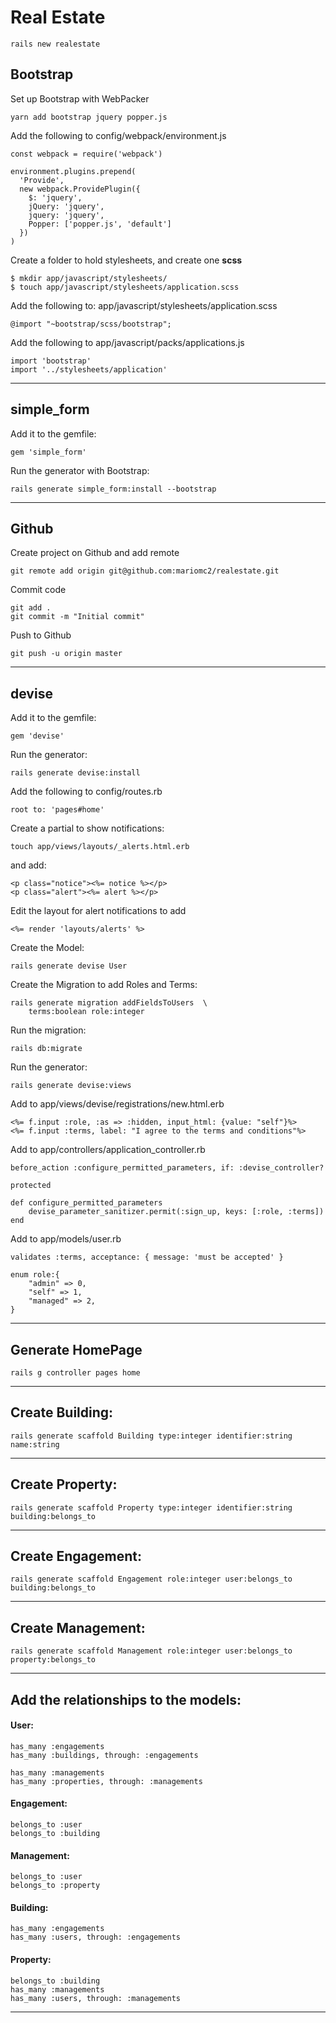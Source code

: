 # Real Estate

	rails new realestate

## Bootstrap

Set up Bootstrap with WebPacker

    yarn add bootstrap jquery popper.js

Add the following to config/webpack/environment.js

```
const webpack = require('webpack')

environment.plugins.prepend(
  'Provide',
  new webpack.ProvidePlugin({
    $: 'jquery',
    jQuery: 'jquery',
    jquery: 'jquery',
    Popper: ['popper.js', 'default']
  })
)
```

Create a folder to hold stylesheets, and create one **scss**

    $ mkdir app/javascript/stylesheets/
    $ touch app/javascript/stylesheets/application.scss

Add the following to: app/javascript/stylesheets/application.scss

    @import "~bootstrap/scss/bootstrap";

Add the following to app/javascript/packs/applications.js

    import 'bootstrap'
    import '../stylesheets/application'

---
## simple_form

Add it to the gemfile:

    gem 'simple_form'

Run the generator with Bootstrap:

    rails generate simple_form:install --bootstrap

---
## Github

Create project on Github and add remote

    git remote add origin git@github.com:mariomc2/realestate.git

Commit code

    git add .
    git commit -m "Initial commit"

Push to Github

    git push -u origin master

---
## devise

Add it to the gemfile:

    gem 'devise'

Run the generator:

    rails generate devise:install

Add the following to config/routes.rb

    root to: 'pages#home'

Create a partial to show notifications:

	touch app/views/layouts/_alerts.html.erb

and add:

    <p class="notice"><%= notice %></p>
    <p class="alert"><%= alert %></p>

Edit the layout for alert notifications to add

	<%= render 'layouts/alerts' %>

Create the Model:

    rails generate devise User

Create the Migration to add Roles and Terms:

    rails generate migration addFieldsToUsers  \
        terms:boolean role:integer

Run the migration:

    rails db:migrate

Run the generator:

    rails generate devise:views

Add to app/views/devise/registrations/new.html.erb

	<%= f.input :role, :as => :hidden, input_html: {value: "self"}%>
    <%= f.input :terms, label: "I agree to the terms and conditions"%>

Add to app/controllers/application_controller.rb

	before_action :configure_permitted_parameters, if: :devise_controller?

	protected

	def configure_permitted_parameters
		devise_parameter_sanitizer.permit(:sign_up, keys: [:role, :terms])
	end

Add to app/models/user.rb

	validates :terms, acceptance: { message: 'must be accepted' }

	enum role:{
		"admin" => 0,
		"self" => 1,
		"managed" => 2,
	}

---
## Generate HomePage

    rails g controller pages home

---
## Create Building:

    rails generate scaffold Building type:integer identifier:string name:string

---
## Create Property:

    rails generate scaffold Property type:integer identifier:string building:belongs_to

---
## Create Engagement:

    rails generate scaffold Engagement role:integer user:belongs_to building:belongs_to

---
## Create Management:

    rails generate scaffold Management role:integer user:belongs_to property:belongs_to

---
## Add the relationships to the models:

#### User:
	has_many :engagements
	has_many :buildings, through: :engagements

	has_many :managements
	has_many :properties, through: :managements

#### Engagement:
	belongs_to :user
  	belongs_to :building

#### Management:
	belongs_to :user
  	belongs_to :property

#### Building:
	has_many :engagements
	has_many :users, through: :engagements

#### Property:
	belongs_to :building
	has_many :managements
	has_many :users, through: :managements

---
## 